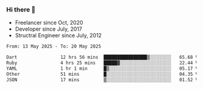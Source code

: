 ### Hi there 👋

- Freelancer since Oct, 2020
- Developer since July, 2017
- Structral Engineer since July, 2012

<!--START_SECTION:waka-->

```txt
From: 13 May 2025 - To: 20 May 2025

Dart                12 hrs 56 mins  ████████████████▒░░░░░░░░   65.68 %
Ruby                4 hrs 25 mins   █████▓░░░░░░░░░░░░░░░░░░░   22.44 %
YAML                1 hr 1 min      █▒░░░░░░░░░░░░░░░░░░░░░░░   05.17 %
Other               51 mins         █░░░░░░░░░░░░░░░░░░░░░░░░   04.35 %
JSON                17 mins         ▒░░░░░░░░░░░░░░░░░░░░░░░░   01.52 %
```

<!--END_SECTION:waka-->
